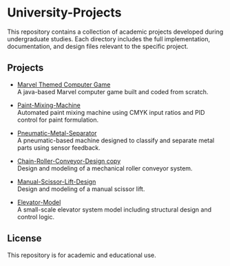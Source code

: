 # University-Projects
This repository contains a collection of academic projects developed during undergraduate studies. Each directory includes the full implementation, documentation, and design files relevant to the specific project.

## Projects
- [Marvel Themed Computer Game](./Marvel-Themed-Game/Marvel.md)  
  A java-based Marvel computer game built and coded from scratch.

- [Paint-Mixing-Machine](./Paint-Mixing-Machine/paint.md)  
  Automated paint mixing machine using CMYK input ratios and PID control for paint formulation.

- [Pneumatic-Metal-Separator](./Pneumatic-Metal-Separator/pneumatic.md)  
  A pneumatic-based machine designed to classify and separate metal parts using sensor feedback.

- [Chain-Roller-Conveyor-Design copy](./Chain-Roller-Conveyor-Design/coneyor.md)  
  Design and modeling of a mechanical roller conveyor system.

- [Manual-Scissor-Lift-Design](./Manual-Scissor-Lift-Design/Scissor.md)  
  Design and modeling of a manual scissor lift.

- [Elevator-Model](./Elevator-Model/elevator.md)  
  A small-scale elevator system model including structural design and control logic.


## License
This repository is for academic and educational use.

